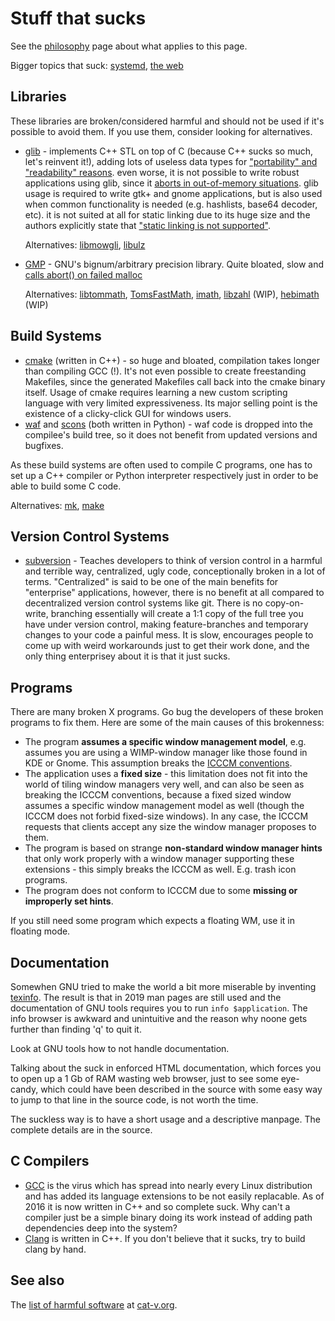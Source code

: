 Stuff that sucks
================
See the [philosophy](//suckless.org/philosophy) page about what applies
to this page.

Bigger topics that suck: [systemd](//suckless.org/sucks/systemd), [the
web](//suckless.org/sucks/web)

Libraries
---------
These libraries are broken/considered harmful and should not be used
if it's possible to avoid them. If you use them, consider looking for
alternatives.

* [glib](http://library.gnome.org/devel/glib/) - implements C++ STL on top of C
  (because C++ sucks so much, let's reinvent it!), adding lots of useless data
  types for ["portability" and "readability"
  reasons](http://library.gnome.org/devel/glib/unstable/glib-Basic-Types.html).
  even worse, it is not possible to write robust applications using glib, since
  it [aborts in out-of-memory situations](https://bugzilla.gnome.org/show_bug.cgi?id=674446).
  glib usage is required to write gtk+ and gnome applications, but is also used when common
  functionality is needed (e.g. hashlists, base64 decoder, etc). it is not suited
  at all for static linking due to its huge size and the authors explicitly state
  that ["static linking is not supported"](https://bugzilla.gnome.org/show_bug.cgi?id=768215#c16).

  Alternatives: [libmowgli](https://github.com/atheme/libmowgli-2),
  [libulz](https://github.com/rofl0r/libulz)

* [GMP](http://gmplib.org/) - GNU's bignum/arbitrary precision
  library. Quite bloated, slow and [calls abort() on failed
  malloc](https://gmplib.org/repo/gmp/file/tip/memory.c#l105)

  Alternatives: [libtommath](http://www.libtom.org/LibTomMath/),
  [TomsFastMath](http://www.libtom.org/TomsFastMath/),
  [imath](https://github.com/creachadair/imath),
  [libzahl](//libs.suckless.org/libzahl) (WIP),
  [hebimath](https://github.com/suiginsoft/hebimath) (WIP)

Build Systems
-------------
* [cmake](http://www.cmake.org/) (written in C++) - so huge and bloated,
  compilation takes longer than compiling GCC (!). It's not even possible
  to create freestanding Makefiles, since the generated Makefiles call
  back into the cmake binary itself. Usage of cmake requires learning a
  new custom scripting language with very limited expressiveness. Its
  major selling point is the existence of a clicky-click GUI for windows
  users.
* [waf](https://code.google.com/p/waf/) and
  [scons](http://www.scons.org/) (both written in Python) - waf code is
  dropped into the compilee's build tree, so it does not benefit from
  updated versions and bugfixes.

As these build systems are often used to compile C programs, one has to
set up a C++ compiler or Python interpreter respectively just in order
to be able to build some C code.

Alternatives: [mk](http://doc.cat-v.org/plan_9/4th_edition/papers/mk),
[make](http://pubs.opengroup.org/onlinepubs/9699919799/utilities/make.html)

Version Control Systems
-----------------------
* [subversion](https://subversion.apache.org/) - Teaches developers to
  think of version control in a harmful and terrible way, centralized,
  ugly code, conceptionally broken in a lot of terms. "Centralized" is
  said to be one of the main benefits for "enterprise" applications,
  however, there is no benefit at all compared to decentralized version
  control systems like git. There is no copy-on-write, branching
  essentially will create a 1:1 copy of the full tree you have under
  version control, making feature-branches and temporary changes to your
  code a painful mess. It is slow, encourages people to come up with weird
  workarounds just to get their work done, and the only thing enterprisey
  about it is that it just sucks.

Programs
--------
There are many broken X programs. Go bug the developers of these
broken programs to fix them. Here are some of the main causes of this
brokenness:

* The program **assumes a specific window management model**,
  e.g. assumes you are using a WIMP-window manager like those
  found in KDE or Gnome. This assumption breaks the [ICCCM
  conventions](http://tronche.com/gui/x/icccm/).
* The application uses a **fixed size** - this limitation does not fit
  into the world of tiling window managers very well, and can also be seen
  as breaking the ICCCM conventions, because a fixed sized window assumes
  a specific window management model as well (though the ICCCM does not
  forbid fixed-size windows). In any case, the ICCCM requests that clients
  accept any size the window manager proposes to them.
* The program is based on strange **non-standard window manager
  hints** that only work properly with a window manager supporting these
  extensions - this simply breaks the ICCCM as well. E.g. trash icon
  programs.
* The program does not conform to ICCCM due to some **missing or
  improperly set hints**.

If you still need some program which expects a floating WM, use it in
floating mode.

Documentation
-------------
Somewhen GNU tried to make the world a bit more miserable by inventing
[texinfo](https://www.gnu.org/software/texinfo/). The result is that
in 2019 man pages are still used and the documentation of GNU tools
requires you to run `info $application`. The info browser is awkward and
unintuitive and the reason why noone gets further than finding 'q' to
quit it.

Look at GNU tools how to not handle documentation.

Talking about the suck in enforced HTML documentation, which forces
you to open up a 1 Gb of RAM wasting web browser, just to see some
eye-candy, which could have been described in the source with some easy
way to jump to that line in the source code, is not worth the time.

The suckless way is to have a short usage and a descriptive manpage. The
complete details are in the source.

C Compilers
-----------
* [GCC](http://gcc.gnu.org/) is the virus which has spread into nearly
  every Linux distribution and has added its language extensions to be not
  easily replacable. As of 2016 it is now written in C++ and so complete
  suck. Why can't a compiler just be a simple binary doing its work
  instead of adding path dependencies deep into the system?
* [Clang](http://clang.llvm.org/) is written in C++. If you don't
  believe that it sucks, try to build clang by hand.

See also
--------
The [list of harmful software](http://harmful.cat-v.org/software/) at
[cat-v.org](http://cat-v.org).
